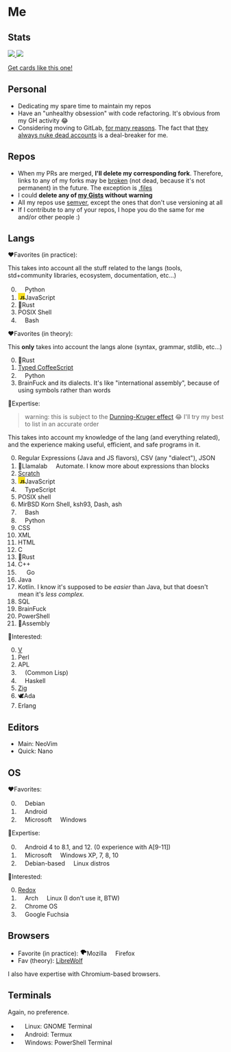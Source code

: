 # Me

## Stats

<a href=https://github.com/Rudxain#gh-light-mode-only>
	<img
		src=https://github-readme-stats.vercel.app/api?username=Rudxain&show_icons=true&hide_rank=true#gh-light-mode-only
		loading=lazy
	>
</a>
<a href=https://github.com/Rudxain#gh-dark-mode-only>
	<img
		src=https://github-readme-stats.vercel.app/api?username=Rudxain&show_icons=true&hide_rank=true&theme=github_dark#gh-dark-mode-only
		loading=lazy
	>
</a>

[Get cards like this one!](https://github.com/anuraghazra/github-readme-stats)

## Personal

- Dedicating my spare time to maintain my repos
- Have an "unhealthy obsession" with code refactoring. It's obvious from my GH activity 😂
- Considering moving to GitLab, [for many reasons](https://gavinhoward.com/2020/04/i-am-moving-away-from-github).
The fact that [they always nuke dead accounts](https://about.gitlab.com/privacy/#how-does-gitLab-secure-my-personal-data) is a deal-breaker for me.

## Repos

- When my PRs are merged, **I'll delete my corresponding fork**. Therefore, links to any of my forks may be [broken](https://en.wikipedia.org/wiki/Link_rot) (not dead, because it's not permanent) in the future. The exception is [.files](https://github.com/Rudxain/dotfiles)
- I could **delete any of [my Gists](https://gist.github.com/Rudxain) without warning**
- All my repos use [semver](https://semver.org), except the ones that don't use versioning at all
- If I contribute to any of your repos, I hope you do the same for me and/or other people :)

## Langs

❤Favorites (in practice):

This takes into account all the stuff related to the langs (tools, std+community libraries, ecosystem, documentation, etc...)

0. <img src=https://upload.wikimedia.org/wikipedia/commons/c/c3/Python-logo-notext.svg width=16em height=16em loading=lazy>Python
1. <img src=https://raw.githubusercontent.com/voodootikigod/logo.js/1544bdeed6d618a6cfe4f0650d04ab8d9cfa76d9/js.svg width=16em height=16em loading=lazy>JavaScript
2. 🦀Rust
3. POSIX Shell
4. <img src=https://upload.wikimedia.org/wikipedia/commons/4/4b/Bash_Logo_Colored.svg width=16em height=16em loading=lazy>Bash

❤Favorites (in theory):

This **only** takes into account the langs alone (syntax, grammar, stdlib, etc...)

0. 🦀Rust
1. [Typed CoffeeScript](https://github.com/mizchi/TypedCoffeeScript)
2. <img src=https://upload.wikimedia.org/wikipedia/commons/c/c3/Python-logo-notext.svg width=16em height=16em loading=lazy>Python
3. BrainFuck and its dialects. It's like "international assembly", because of using symbols rather than words

🧠Expertise:

> warning: this is subject to the [Dunning-Kruger effect](https://en.wikipedia.org/wiki/Dunning%E2%80%93Kruger_effect) 😂
> I'll try my best to list in an accurate order

This takes into account my knowledge of the lang (and everything related), and the experience making useful, efficient, and safe programs in it.

0. Regular Expressions (Java and JS flavors), CSV (any "dialect"), JSON
1. 🦙Llamalab <img src=https://llamalab.com/img/automate/ic_launcher-128.png width=16em height=16em loading=lazy>Automate. I know more about expressions than blocks
2. [Scratch](https://scratch.mit.edu)
3. <img src=https://raw.githubusercontent.com/voodootikigod/logo.js/1544bdeed6d618a6cfe4f0650d04ab8d9cfa76d9/js.svg width=16em height=16em loading=lazy>JavaScript
4. <img src=https://raw.githubusercontent.com/microsoft/TypeScript-Website/f905e795350720b4a906b00155e95f370734f63c/packages/typescriptlang-org/static/branding/ts-logo-512.svg width=16em height=16em loading=lazy>TypeScript
5. POSIX shell
6. MirBSD Korn Shell, ksh93, Dash, ash
7. <img src=https://upload.wikimedia.org/wikipedia/commons/4/4b/Bash_Logo_Colored.svg width=16em height=16em loading=lazy>Bash
8. <img src=https://upload.wikimedia.org/wikipedia/commons/c/c3/Python-logo-notext.svg width=16em height=16em loading=lazy>Python
9. CSS
10. XML
11. HTML
12. C
13. 🦀Rust
14. C++
15. <img src=https://upload.wikimedia.org/wikipedia/commons/0/05/Go_Logo_Blue.svg width=16em height=16em loading=lazy> Go
16. Java
17. Kotlin. I know it's supposed to be *easier* than Java, but that doesn't mean it's _less complex._
18. SQL
19. BrainFuck
20. PowerShell
21. 💾Assembly

👀Interested:

0. [V](https://github.com/vlang/v)
1. Perl
2. APL
3. <img src=https://upload.wikimedia.org/wikipedia/commons/4/48/Lisp_logo.svg width=16em height=16em loading=lazy>(Common Lisp)
4. <img src=https://evenmere.org/~bts/haskell-logo/logo-0.svg width=16em height=16em loading=lazy>Haskell
5. [Zig](https://github.com/ziglang/zig)
6. 🕊Ada
7. Erlang

## Editors

- Main: NeoVim
- Quick: Nano

## OS

❤Favorites:

0. <img src=https://www.debian.org/logos/openlogo-nd.svg width=16em height=16em loading=lazy>Debian
1. <img src=https://upload.wikimedia.org/wikipedia/commons/e/e0/Android_robot_%282014-2019%29.svg width=16em height=16em loading=lazy>Android
2. <img src=https://upload.wikimedia.org/wikipedia/commons/2/25/Microsoft_icon.svg width=16em height=16em loading=lazy>Microsoft <img src=https://upload.wikimedia.org/wikipedia/commons/4/48/Windows_logo_-_2012_%28dark_blue%29.svg width=16em height=16em loading=lazy>Windows

🧠Expertise:

0. <img src=https://upload.wikimedia.org/wikipedia/commons/e/e0/Android_robot_%282014-2019%29.svg width=16em height=16em loading=lazy>Android 4 to 8.1, and 12. (0 experience with A\[9-11])
1. <img src=https://upload.wikimedia.org/wikipedia/commons/2/25/Microsoft_icon.svg width=16em height=16em loading=lazy>Microsoft <img src=https://upload.wikimedia.org/wikipedia/commons/4/48/Windows_logo_-_2012_%28dark_blue%29.svg width=16em height=16em loading=lazy>Windows XP, 7, 8, 10
2. <img src=https://www.debian.org/logos/openlogo-nd.svg width=16em height=16em loading=lazy>Debian-based <img src=https://upload.wikimedia.org/wikipedia/commons/3/3c/TuxFlat.svg width=16em height=16em loading=lazy>Linux distros

👀Interested:

0. [Redox](https://www.redox-os.org)
1. <img src=https://archlinux.org/logos/archlinux-icon-crystal-64.svg width=16em height=16em loading=lazy>Arch <img src=https://upload.wikimedia.org/wikipedia/commons/3/3c/TuxFlat.svg width=16em height=16em loading=lazy>Linux (I don't use it, BTW)
2. <img src=https://upload.wikimedia.org/wikipedia/commons/e/e1/Google_Chrome_icon_%28February_2022%29.svg width=16em height=16em loading=lazy>Chrome OS
3. <img src=https://upload.wikimedia.org/wikipedia/commons/5/53/Google_%22G%22_Logo.svg width=16em height=16em loading=lazy>Google Fuchsia

## Browsers

- Favorite (in practice): <img src=https://raw.githubusercontent.com/mdn/yari/2720d1f9998be94428a822dcc06946d6a53879d0/client/src/assets/dino.svg width=16em height=16em loading=lazy>Mozilla <img src=https://upload.wikimedia.org/wikipedia/commons/a/a0/Firefox_logo%2C_2019.svg width=16em height=16em loading=lazy>Firefox
- Fav (theory): [LibreWolf](https://librewolf.net)

I also have expertise with Chromium-based browsers.

## Terminals

Again, no preference.

- <img src=https://upload.wikimedia.org/wikipedia/commons/3/3c/TuxFlat.svg width=16em height=16em loading=lazy>Linux: GNOME Terminal
- <img src=https://upload.wikimedia.org/wikipedia/commons/e/e0/Android_robot_%282014-2019%29.svg width=16em height=16em loading=lazy>Android: Termux
- <img src=https://upload.wikimedia.org/wikipedia/commons/4/48/Windows_logo_-_2012_%28dark_blue%29.svg width=16em height=16em loading=lazy>Windows: PowerShell Terminal

<!-- template: <img src= width=16em height=16em loading=lazy> -->
